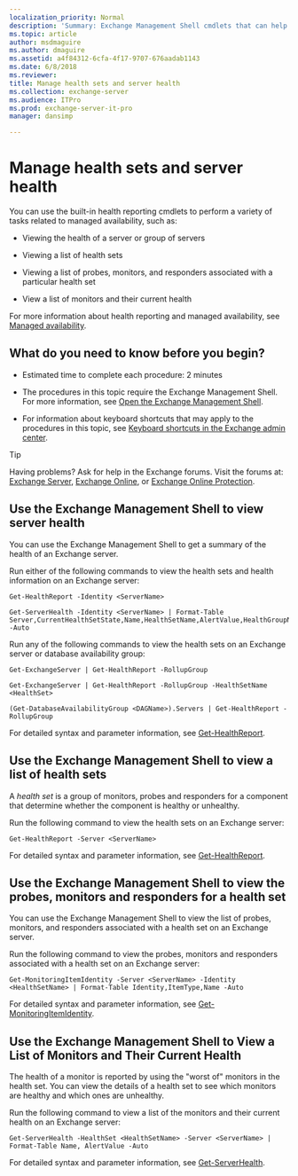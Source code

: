 ```yaml
---
localization_priority: Normal
description: 'Summary: Exchange Management Shell cmdlets that can help you monitor the health of your Exchange organization.'
ms.topic: article
author: msdmaguire
ms.author: dmaguire
ms.assetid: a4f84312-6cfa-4f17-9707-676aadab1143
ms.date: 6/8/2018
ms.reviewer: 
title: Manage health sets and server health
ms.collection: exchange-server
ms.audience: ITPro
ms.prod: exchange-server-it-pro
manager: dansimp

---
```


# Manage health sets and server health

You can use the built-in health reporting cmdlets to perform a variety of tasks related to managed availability, such as:

- Viewing the health of a server or group of servers

- Viewing a list of health sets

- Viewing a list of probes, monitors, and responders associated with a particular health set

- View a list of monitors and their current health

For more information about health reporting and managed availability, see [Managed availability](managed-availability.md).

## What do you need to know before you begin?

- Estimated time to complete each procedure: 2 minutes

- The procedures in this topic require the Exchange Management Shell. For more information, see [Open the Exchange Management Shell](http://technet.microsoft.com/library/63976059-25f8-4b4f-b597-633e78b803c0.aspx).

- For information about keyboard shortcuts that may apply to the procedures in this topic, see [Keyboard shortcuts in the Exchange admin center](../../about-documentation/exchange-admin-center-keyboard-shortcuts.md).

> [!TIP]
> Having problems? Ask for help in the Exchange forums. Visit the forums at: [Exchange Server](https://go.microsoft.com/fwlink/p/?linkId=60612), [Exchange Online](https://go.microsoft.com/fwlink/p/?linkId=267542), or [Exchange Online Protection](https://go.microsoft.com/fwlink/p/?linkId=285351).

## Use the Exchange Management Shell to view server health

You can use the Exchange Management Shell to get a summary of the health of an Exchange server.

Run either of the following commands to view the health sets and health information on an Exchange server:

```
Get-HealthReport -Identity <ServerName>
```

```
Get-ServerHealth -Identity <ServerName> | Format-Table Server,CurrentHealthSetState,Name,HealthSetName,AlertValue,HealthGroupName -Auto
```

Run any of the following commands to view the health sets on an Exchange server or database availability group:

```
Get-ExchangeServer | Get-HealthReport -RollupGroup
```

```
Get-ExchangeServer | Get-HealthReport -RollupGroup -HealthSetName <HealthSet>
```

```
(Get-DatabaseAvailabilityGroup <DAGName>).Servers | Get-HealthReport -RollupGroup
```

For detailed syntax and parameter information, see [Get-HealthReport](http://technet.microsoft.com/library/f33fbed5-0e01-4d7e-a252-121b2afb6864.aspx).

## Use the Exchange Management Shell to view a list of health sets

A *health set* is a group of monitors, probes and responders for a component that determine whether the component is healthy or unhealthy.

Run the following command to view the health sets on an Exchange server:

```
Get-HealthReport -Server <ServerName>
```

For detailed syntax and parameter information, see [Get-HealthReport](http://technet.microsoft.com/library/f33fbed5-0e01-4d7e-a252-121b2afb6864.aspx).

## Use the Exchange Management Shell to view the probes, monitors and responders for a health set

You can use the Exchange Management Shell to view the list of probes, monitors, and responders associated with a health set on an Exchange server.

Run the following command to view the probes, monitors and responders associated with a health set on an Exchange server:

```
Get-MonitoringItemIdentity -Server <ServerName> -Identity <HealthSetName> | Format-Table Identity,ItemType,Name -Auto
```

For detailed syntax and parameter information, see [Get-MonitoringItemIdentity](http://technet.microsoft.com/library/7a4da080-0fe6-4dd7-85a2-cceeb68f95e0.aspx).

## Use the Exchange Management Shell to View a List of Monitors and Their Current Health

The health of a monitor is reported by using the "worst of" monitors in the health set. You can view the details of a health set to see which monitors are healthy and which ones are unhealthy.

Run the following command to view a list of the monitors and their current health on an Exchange server:

```
Get-ServerHealth -HealthSet <HealthSetName> -Server <ServerName> | Format-Table Name, AlertValue -Auto
```

For detailed syntax and parameter information, see [Get-ServerHealth](http://technet.microsoft.com/library/ca9cff3a-ecda-422d-abd7-b7d8da71a6c7.aspx).



